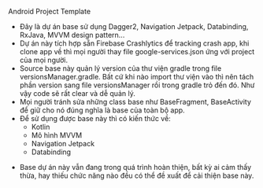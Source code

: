 Android Project Template
 - Đây là dự án base sử dụng Dagger2, Navigation Jetpack, Databinding, RxJava, MVVM design pattern...
 - Dự án này tích hợp sẵn Firebase Crashlytics để tracking crash app, khi clone app về thì mọi người thay
  file google-services.json ứng với project của mọi người.
 - Source base này quản lý version của thư viện gradle trong file versionsManager.gradle. Bất cứ khi nào
  import thư viện vào thì nên tách phần version sang file versionsManager rồi trong gradle trỏ đến đó. Như vậy
  code sẽ rất clear và dễ quản lý.
 - Mọi người tránh sửa những class base như BaseFragment, BaseActivity để giữ cho nó đúng nghĩa là base của toàn bộ app.
 - Để sử dụng được base này thì có kiến thức về:
    + Kotlin
    + Mô hình MVVM
    + Navigation Jetpack
    + Databinding
 * Base dự án này vẫn đang trong quá trình hoàn thiện, bất kỳ ai cảm thấy thừa, hay thiếu chức năng nào đều có thể đề xuất để
 cải thiện base này.
